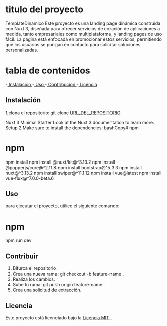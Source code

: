 # titulo del proyecto
TemplateDinamico
Este proyecto es una landing page dinámica construida con Nuxt 3, diseñada para ofrecer servicios de creación de aplicaciones a medida, tanto empresariales como multiplataforma, y landing pages de uso fácil. La página está enfocada en promocionar estos servicios, permitiendo que los usuarios se pongan en contacto para solicitar soluciones personalizadas.

# tabla de contenidos
-[ Instalacion ]( #instalacion )
-[ Uso ]( #uso )
-[ Contribucion ]( #contribución )
-[ Licencia ]( #licencia )

## Instalación
1,clona el repositorio:
git clone [URL_DEL_REPOSITORIO](https://github.com/brixxdd/TemplateDinamico.git)

Nuxt 3 Minimal Starter
Look at the Nuxt 3 documentation to learn more.
Setup
2,Make sure to install the dependencies:
bashCopy# npm
# npm
npm install
npm install @nuxt/kit@^3.13.2
npm install @popperjs/core@^2.11.8
npm install bootstrap@^5.3.3
npm install nuxt@^3.13.2
npm install swiper@^11.1.12
npm install vue@latest
npm install vue-flux@^7.0.0-beta.6

## Uso
para ejecutar el proyecto, utilice el siguiente comando:
# npm
npm run dev

## Contribuir
1. Bifurca el repositorio. 
2. Crea una nueva rama: git checkout -b feature-name . 
3. Realiza los cambios. 
4. Sube tu rama: git push origin feature-name . 
5. Crea una solicitud de extracción.

## Licencia
Este proyecto está licenciado bajo la [ Licencia MIT ](LICENCIA).